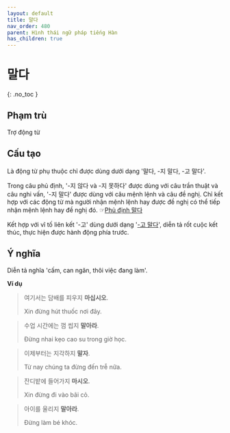 ```yaml
---
layout: default
title: 말다
nav_order: 480
parent: Hình thái ngữ pháp tiếng Hàn
has_children: true
---
```


# 말다
{: .no_toc }

## Phạm trù

Trợ động từ

## Cấu tạo

Là động từ phụ thuộc chỉ được dùng dưới dạng '말다, -지 말다, -고 말다'.

Trong câu phủ định, '-지 않다 và -지 못하다' được dùng với câu trần thuật và câu nghi vấn, '-지 말다' được dùng với câu mệnh lệnh và câu đề nghị. Chỉ kết hợp với các động từ mà người nhận mệnh lệnh hay được đề nghị có thể tiếp nhận mệnh lệnh hay đề nghị đó. ☞[Phủ định 말다](/ngu-phap-tieng-han/docs/khai-quat-ngu-phap-tieng-han/phep-phu-dinh/#phủ-định-말다)

Kết hợp với vĩ tố liên kết '-고' dùng dưới dạng '[-고 말다](/ngu-phap-tieng-han/docs/hinh-thai-ngu-phap-tieng-han/-고-말다/)', diễn tả rốt cuộc kết thúc, thực hiện được hành động phía trước.

## Ý nghĩa

Diễn tả nghĩa 'cấm, can ngăn, thôi việc đang làm'.

**Ví dụ**

> 여기서는 담배를 피우지 **마십시오**.
>
> Xin đừng hút thuốc nơi đây.

> 수업 시간에는 껌 씹지 **말아라**.
>
> Đừng nhai kẹo cao su trong giờ học.

> 이제부터는 지각하지 **말자**.
>
> Từ nay chúng ta đừng đến trễ nữa.

> 잔디밭에 들어가지 **마시오**.
>
> Xin đừng đi vào bãi cỏ.

> 아이를 울리지 **말아라**.
>
> Đừng làm bé khóc.
